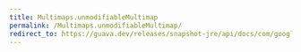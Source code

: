 ```yaml
---
title: Multimaps.unmodifiableMultimap
permalink: /Multimaps.unmodifiableMultimap/
redirect_to: https://guava.dev/releases/snapshot-jre/api/docs/com/google/common/collect/Multimaps.html#unmodifiableMultimap-com.google.common.collect.Multimap-
---
```

